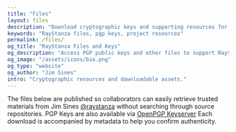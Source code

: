 ```yaml
---
title: "Files"
layout: files
description: "Download cryptographic keys and supporting resources for RayStanza projects."
keywords: "RayStanza files, pgp keys, project resources"
permalink: /files/
og_title: "RayStanza Files and Keys"
og_description: "Access PGP public keys and other files to support RayStanza projects."
og_image: "/assets/icons/bio.png"
og_type: "website"
og_author: "Jim Sines"
intro: "Cryptographic resources and downloadable assets."
---
```


The files below are published so collaborators can easily retrieve trusted materials from Jim Sines [@raystanza](https://github.com/raystanza) without searching through source repositories.  PGP Keys are also available via [OpenPGP Keyserver](https://keys.openpgp.org/search?q=raystanza%40raystanza.uk)
Each download is accompanied by metadata to help you confirm authenticity.
